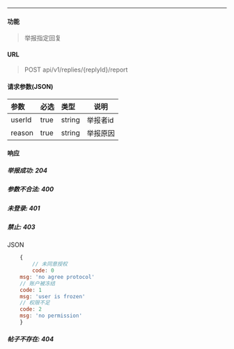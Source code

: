 -----------

#### 功能

> 举报指定回复

#### URL

> POST api/v1/replies/{replyId}/report

#### 请求参数(JSON)

|参数|必选|类型|说明|
|:----- |:-------|:-----|----- |
|userId |true |string| 举报者id|
|reason |true |string| 举报原因|

#### 响应
##### 举报成功: 204
##### 参数不合法: 400
##### 未登录: 401
##### 禁止: 403
JSON
```js
	{
		// 未同意授权
		code: 0
    msg: 'no agree protocol'
    // 账户被冻结
    code: 1
    msg: 'user is frozen'
    // 权限不足
    code: 2
    msg: 'no permission'
	}
```
##### 帖子不存在: 404

